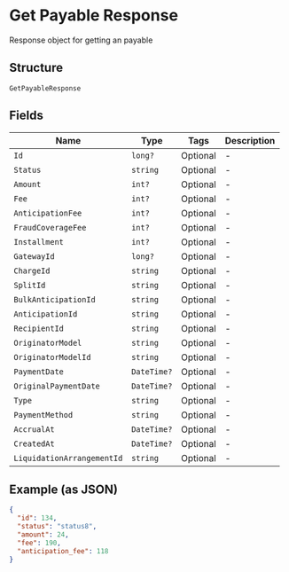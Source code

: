 
# Get Payable Response

Response object for getting an payable

## Structure

`GetPayableResponse`

## Fields

| Name | Type | Tags | Description |
|  --- | --- | --- | --- |
| `Id` | `long?` | Optional | - |
| `Status` | `string` | Optional | - |
| `Amount` | `int?` | Optional | - |
| `Fee` | `int?` | Optional | - |
| `AnticipationFee` | `int?` | Optional | - |
| `FraudCoverageFee` | `int?` | Optional | - |
| `Installment` | `int?` | Optional | - |
| `GatewayId` | `long?` | Optional | - |
| `ChargeId` | `string` | Optional | - |
| `SplitId` | `string` | Optional | - |
| `BulkAnticipationId` | `string` | Optional | - |
| `AnticipationId` | `string` | Optional | - |
| `RecipientId` | `string` | Optional | - |
| `OriginatorModel` | `string` | Optional | - |
| `OriginatorModelId` | `string` | Optional | - |
| `PaymentDate` | `DateTime?` | Optional | - |
| `OriginalPaymentDate` | `DateTime?` | Optional | - |
| `Type` | `string` | Optional | - |
| `PaymentMethod` | `string` | Optional | - |
| `AccrualAt` | `DateTime?` | Optional | - |
| `CreatedAt` | `DateTime?` | Optional | - |
| `LiquidationArrangementId` | `string` | Optional | - |

## Example (as JSON)

```json
{
  "id": 134,
  "status": "status8",
  "amount": 24,
  "fee": 190,
  "anticipation_fee": 118
}
```


